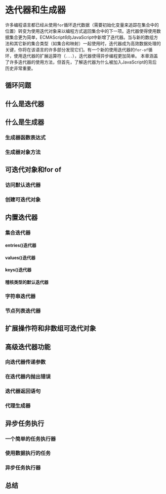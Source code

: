 # 迭代器和生成器
许多编程语言都已经从使用`for`循环迭代数据（需要初始化变量来追踪在集合中的位置）转变为使用迭代对象来以编程方式返回集合中的下一项。迭代器使得使用数据集合更为简单，ECMAScript6向JavaScript中新增了迭代器。当与新的数组方法和其它新的集合类型（如集合和映射）一起使用时，迭代器成为高效数据处理的关键，你将在该语言的许多部分发现它们。有一个新的使用迭代器的`for-of`循环，使用迭代器的扩展运算符（`...`），迭代器使得异步编程更加简单。
本章涵盖了许多迭代器的使用方法，但首先，了解迭代器为什么被加入JavaScript的背后历史非常重要。
## 循环问题
## 什么是迭代器
## 什么是生成器
### 生成器函数表达式
### 生成器对象方法
## 可迭代对象和for of
### 访问默认迭代器
### 创建可迭代对象
## 内置迭代器
### 集合迭代器
#### entries()迭代器
#### values()迭代器
#### keys()迭代器
#### 稽核类型的默认迭代器
### 字符串迭代器
### 节点列表迭代器
## 扩展操作符和非数组可迭代对象
## 高级迭代器功能
### 向迭代器传递参数
### 在迭代器内抛出错误
### 迭代器返回语句
### 代理生成器
## 异步任务执行
### 一个简单的任务执行器
### 使用数据执行的任务
### 异步任务执行器
## 总结